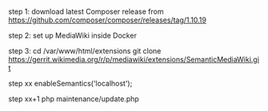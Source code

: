 step 1: download latest Composer release from
https://github.com/composer/composer/releases/tag/1.10.19

step 2: set up MediaWiki inside Docker

step 3:
cd /var/www/html/extensions
git clone https://gerrit.wikimedia.org/r/p/mediawiki/extensions/SemanticMediaWiki.git


step xx
enableSemantics('localhost');

step xx+1
php maintenance/update.php
